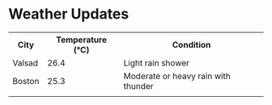 # Weather Updates

<!-- WEATHER-UPDATE-START -->
<table><tr><th>City</th><th>Temperature (°C)</th><th>Condition</th></tr><tr><td>Valsad</td><td>26.4</td><td>Light rain shower</td></tr><tr><td>Boston</td><td>25.3</td><td>Moderate or heavy rain with thunder</td></tr><tr><td></td><td></td><td></td></tr></table>
<!-- WEATHER-UPDATE-END -->
